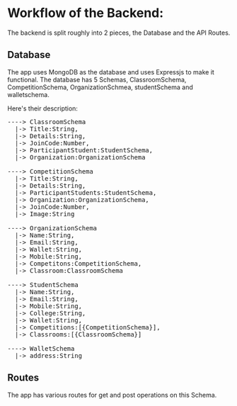# Workflow of the Backend:
The backend is split roughly into 2 pieces, the Database and the API Routes.

## Database
The app uses MongoDB as the database and uses Expressjs to make it functional. The database has 5 Schemas, ClassroomSchema, CompetitionSchema, OrganizationSchmea, studentSchema and walletschema.

Here's their description:

<pre>
----> ClassroomSchema
  |-> Title:String, 
  |-> Details:String,
  |-> JoinCode:Number,
  |-> ParticipantStudent:StudentSchema,
  |-> Organization:OrganizationSchema
  
----> CompetitionSchema
  |-> Title:String,
  |-> Details:String,
  |-> ParticipantStudents:StudentSchema,
  |-> Organization:OrganizationSchema,
  |-> JoinCode:Number,
  |-> Image:String
  
----> OrganizationSchema
  |-> Name:String,
  |-> Email:String,
  |-> Wallet:String,
  |-> Mobile:String,
  |-> Competitons:CompetitionSchema,
  |-> Classroom:ClassroomSchema
  
----> StudentSchema
  |-> Name:String,
  |-> Email:String,
  |-> Mobile:String,
  |-> College:String,
  |-> Wallet:String,
  |-> Competitions:[{CompetitionSchema}],
  |-> Classrooms:[{ClassroomSchema}]
  
----> WalletSchema
  |-> address:String
</pre>

## Routes
The app has various routes for get and post operations on this Schema.
